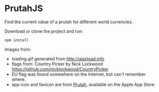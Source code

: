 # PrutahJS
Find the current value of a prutah for different world currencies.

Download or clone the project and run:
```bash
npm install
```

Images from:

- loading.gif generated from http://ajaxload.info
- flags from: Country Picker by Nick Lockwood  https://github.com/nicklockwood/CountryPicker
- EU flag was found somewhere on the Internet, but can't remember where.
- app icon and favicon are from [Prutah](http://www.appstore.com/prutah), available on the Apple App Store
